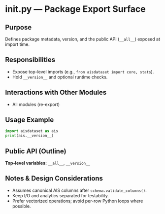 # __init__.py — Package Export Surface

## Purpose
Defines package metadata, version, and the public API (`__all__`) exposed at import time.

## Responsibilities
- Expose top-level imports (e.g., `from aisdataset import core, stats`).
- Hold `__version__` and optional runtime checks.

## Interactions with Other Modules
- All modules (re-export)

## Usage Example
```python
import aisdataset as ais
print(ais.__version__)
```

## Public API (Outline)
**Top-level variables:** `__all__`, `__version__`

## Notes & Design Considerations
- Assumes canonical AIS columns after `schema.validate_columns()`.
- Keep I/O and analytics separated for testability.
- Prefer vectorized operations; avoid per-row Python loops where possible.